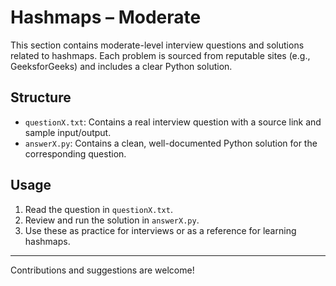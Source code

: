 # Hashmaps – Moderate

This section contains moderate-level interview questions and solutions related to hashmaps. Each problem is sourced from reputable sites (e.g., GeeksforGeeks) and includes a clear Python solution.

## Structure
- `questionX.txt`: Contains a real interview question with a source link and sample input/output.
- `answerX.py`: Contains a clean, well-documented Python solution for the corresponding question.

## Usage
1. Read the question in `questionX.txt`.
2. Review and run the solution in `answerX.py`.
3. Use these as practice for interviews or as a reference for learning hashmaps.

---

Contributions and suggestions are welcome! 